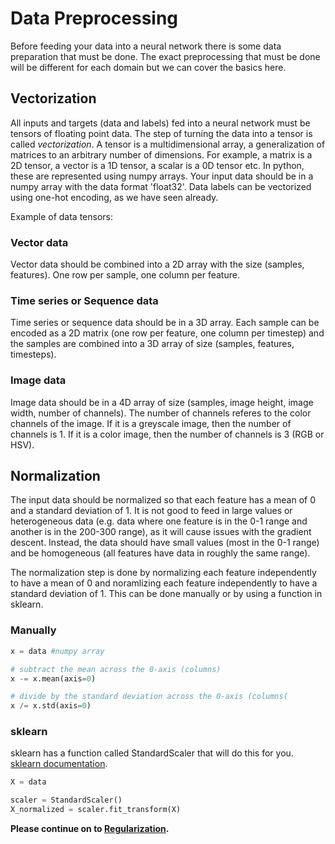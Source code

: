 # Data Preprocessing

Before feeding your data into a neural network there is some data preparation that must be done. The exact preprocessing that must be done will be different for each domain but we can cover the basics here. 

## Vectorization

All inputs and targets (data and labels) fed into a neural network must be tensors of floating point data. The step of turning the data into a tensor is called *vectorization*. A tensor is a multidimensional array, a generalization of matrices to an arbitrary number of dimensions. For example, a matrix is a 2D tensor, a vector is a 1D tensor, a scalar is a 0D tensor etc. In python, these are represented using numpy arrays. Your input data should be in a numpy array with the data format 'float32'. Data labels can be vectorized using one-hot encoding, as we have seen already. 

Example of data tensors:

### Vector data

Vector data should be combined into a 2D array with the size (samples, features). One row per sample, one column per feature.

### Time series or Sequence data

Time series or sequence data should be in a 3D array. Each sample can be encoded as a 2D matrix (one row per feature, one column per timestep) and the samples are combined into a 3D array of size (samples, features, timesteps). 

### Image data

Image data should be in a 4D array of size (samples, image height, image width, number of channels). The number of channels referes to the color channels of the image. If it is a greyscale image, then the number of channels is 1. If it is a color image, then the number of channels is 3 (RGB or HSV). 


## Normalization

The input data should be normalized so that each feature has a mean of 0 and a standard deviation of 1. It is not good to feed in large values or heterogeneous data (e.g. data where one feature is in the 0-1 range and another is in the 200-300 range), as it will cause issues with the gradient descent. Instead, the data should have small values (most in the 0-1 range) and be homogeneous (all features have data in roughly the same range). 

The normalization step is done by normalizing each feature independently to have a mean of 0 and noramlizing each feature independently to have a standard deviation of 1. This can be done manually or by using a function in sklearn.

### Manually
```python
x = data #numpy array

# subtract the mean across the 0-axis (columns)
x -= x.mean(axis=0)

# divide by the standard deviation across the 0-axis (columns(
x /= x.std(axis=0)
```

### sklearn
sklearn has a function called StandardScaler that will do this for you. [sklearn documentation](http://scikit-learn.org/stable/modules/generated/sklearn.preprocessing.StandardScaler.html).

```python
X = data 

scaler = StandardScaler()
X_normalized = scaler.fit_transform(X)
```


**Please continue on to [Regularization](https://github.com/kitchell/DeepLearningTutorial_LBspectrum/blob/master/Regularization.md).**

